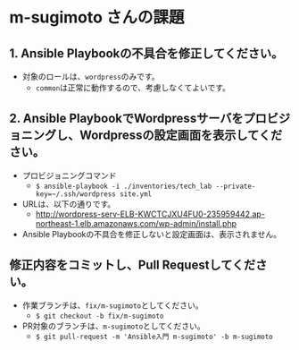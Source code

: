 m-sugimoto さんの課題
====

## 1. Ansible Playbookの不具合を修正してください。
- 対象のロールは、`wordpress`のみです。
	- `common`は正常に動作するので、考慮しなくてよいです。

## 2. Ansible PlaybookでWordpressサーバをプロビジョニングし、Wordpressの設定画面を表示してください。
- プロビジョニングコマンド
	- `$ ansible-playbook -i ./inventories/tech_lab --private-key=~/.ssh/wordpress site.yml`
- URLは、以下の通りです。
	- http://wordpress-serv-ELB-KWCTCJXU4FU0-235959442.ap-northeast-1.elb.amazonaws.com/wp-admin/install.php
- Ansible Playbookの不具合を修正しないと設定画面は、表示されません。

## 修正内容をコミットし、Pull Requestしてください。
- 作業ブランチは、`fix/m-sugimoto`としてください。
	- `$ git checkout -b fix/m-sugimoto`
- PR対象のブランチは、`m-sugimoto`としてください。
	- `$ git pull-request -m 'Ansible入門 m-sugimoto' -b m-sugimoto`
